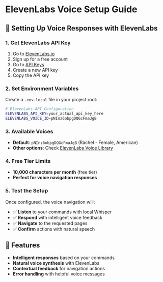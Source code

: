 # ElevenLabs Voice Setup Guide

## 🎤 Setting Up Voice Responses with ElevenLabs

### 1. Get ElevenLabs API Key
1. Go to [ElevenLabs.io](https://elevenlabs.io)
2. Sign up for a free account
3. Go to [API Keys](https://elevenlabs.io/app/settings/api-keys)
4. Create a new API key
5. Copy the API key

### 2. Set Environment Variables
Create a `.env.local` file in your project root:

```bash
# ElevenLabs API Configuration
ELEVENLABS_API_KEY=your_actual_api_key_here
ELEVENLABS_VOICE_ID=pNInz6obpgDQGcFmaJgB
```

### 3. Available Voices
- **Default**: `pNInz6obpgDQGcFmaJgB` (Rachel - Female, American)
- **Other options**: Check [ElevenLabs Voice Library](https://elevenlabs.io/voice-library)

### 4. Free Tier Limits
- **10,000 characters per month** (free tier)
- **Perfect for voice navigation responses**

### 5. Test the Setup
Once configured, the voice navigation will:
- ✅ **Listen** to your commands with local Whisper
- ✅ **Respond** with intelligent voice feedback
- ✅ **Navigate** to the requested pages
- ✅ **Confirm** actions with natural speech

## 🎯 Features
- **Intelligent responses** based on your commands
- **Natural voice synthesis** with ElevenLabs
- **Contextual feedback** for navigation actions
- **Error handling** with helpful voice messages
